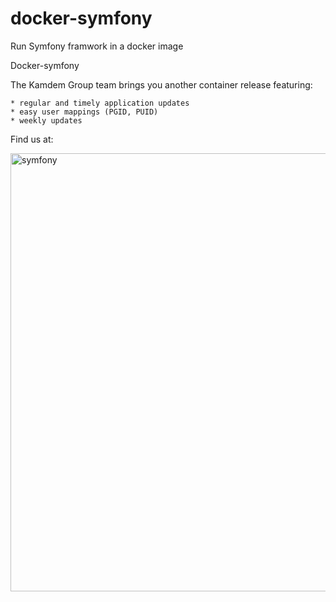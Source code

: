 # docker-symfony
Run Symfony framwork in a docker image

Docker-symfony



The Kamdem Group team brings you another container release featuring:

    * regular and timely application updates
    * easy user mappings (PGID, PUID)
    * weekly updates

Find us at:

<p><img margin-left="auto" width="701" height="auto" alt="symfony" src="https://github.com/user-attachments/assets/948ec567-5a14-4791-9f55-0b6c7fe3b61e" /> </p>
